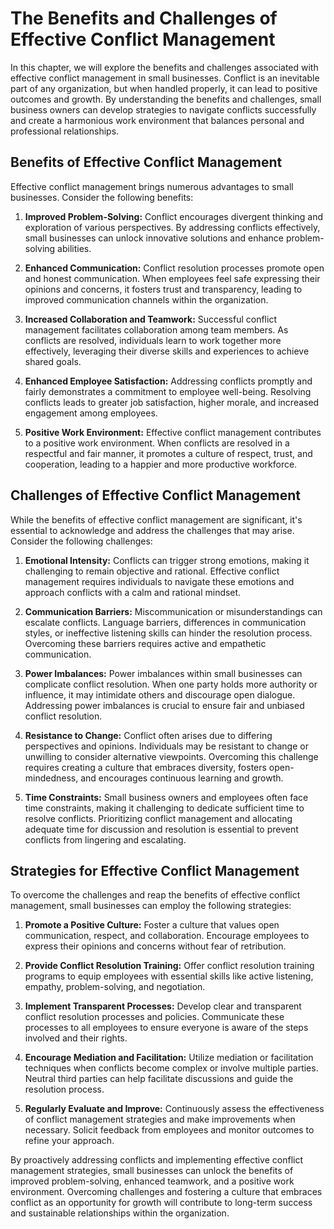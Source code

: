 # The Benefits and Challenges of Effective Conflict Management

In this chapter, we will explore the benefits and challenges associated with effective conflict management in small businesses. Conflict is an inevitable part of any organization, but when handled properly, it can lead to positive outcomes and growth. By understanding the benefits and challenges, small business owners can develop strategies to navigate conflicts successfully and create a harmonious work environment that balances personal and professional relationships.

## Benefits of Effective Conflict Management

Effective conflict management brings numerous advantages to small businesses. Consider the following benefits:

1. **Improved Problem-Solving:** Conflict encourages divergent thinking and exploration of various perspectives. By addressing conflicts effectively, small businesses can unlock innovative solutions and enhance problem-solving abilities.
    
2. **Enhanced Communication:** Conflict resolution processes promote open and honest communication. When employees feel safe expressing their opinions and concerns, it fosters trust and transparency, leading to improved communication channels within the organization.
    
3. **Increased Collaboration and Teamwork:** Successful conflict management facilitates collaboration among team members. As conflicts are resolved, individuals learn to work together more effectively, leveraging their diverse skills and experiences to achieve shared goals.
    
4. **Enhanced Employee Satisfaction:** Addressing conflicts promptly and fairly demonstrates a commitment to employee well-being. Resolving conflicts leads to greater job satisfaction, higher morale, and increased engagement among employees.
    
5. **Positive Work Environment:** Effective conflict management contributes to a positive work environment. When conflicts are resolved in a respectful and fair manner, it promotes a culture of respect, trust, and cooperation, leading to a happier and more productive workforce.
    

## Challenges of Effective Conflict Management

While the benefits of effective conflict management are significant, it's essential to acknowledge and address the challenges that may arise. Consider the following challenges:

1. **Emotional Intensity:** Conflicts can trigger strong emotions, making it challenging to remain objective and rational. Effective conflict management requires individuals to navigate these emotions and approach conflicts with a calm and rational mindset.
    
2. **Communication Barriers:** Miscommunication or misunderstandings can escalate conflicts. Language barriers, differences in communication styles, or ineffective listening skills can hinder the resolution process. Overcoming these barriers requires active and empathetic communication.
    
3. **Power Imbalances:** Power imbalances within small businesses can complicate conflict resolution. When one party holds more authority or influence, it may intimidate others and discourage open dialogue. Addressing power imbalances is crucial to ensure fair and unbiased conflict resolution.
    
4. **Resistance to Change:** Conflict often arises due to differing perspectives and opinions. Individuals may be resistant to change or unwilling to consider alternative viewpoints. Overcoming this challenge requires creating a culture that embraces diversity, fosters open-mindedness, and encourages continuous learning and growth.
    
5. **Time Constraints:** Small business owners and employees often face time constraints, making it challenging to dedicate sufficient time to resolve conflicts. Prioritizing conflict management and allocating adequate time for discussion and resolution is essential to prevent conflicts from lingering and escalating.
    

## Strategies for Effective Conflict Management

To overcome the challenges and reap the benefits of effective conflict management, small businesses can employ the following strategies:

1. **Promote a Positive Culture:** Foster a culture that values open communication, respect, and collaboration. Encourage employees to express their opinions and concerns without fear of retribution.
    
2. **Provide Conflict Resolution Training:** Offer conflict resolution training programs to equip employees with essential skills like active listening, empathy, problem-solving, and negotiation.
    
3. **Implement Transparent Processes:** Develop clear and transparent conflict resolution processes and policies. Communicate these processes to all employees to ensure everyone is aware of the steps involved and their rights.
    
4. **Encourage Mediation and Facilitation:** Utilize mediation or facilitation techniques when conflicts become complex or involve multiple parties. Neutral third parties can help facilitate discussions and guide the resolution process.
    
5. **Regularly Evaluate and Improve:** Continuously assess the effectiveness of conflict management strategies and make improvements when necessary. Solicit feedback from employees and monitor outcomes to refine your approach.
    

By proactively addressing conflicts and implementing effective conflict management strategies, small businesses can unlock the benefits of improved problem-solving, enhanced teamwork, and a positive work environment. Overcoming challenges and fostering a culture that embraces conflict as an opportunity for growth will contribute to long-term success and sustainable relationships within the organization.
